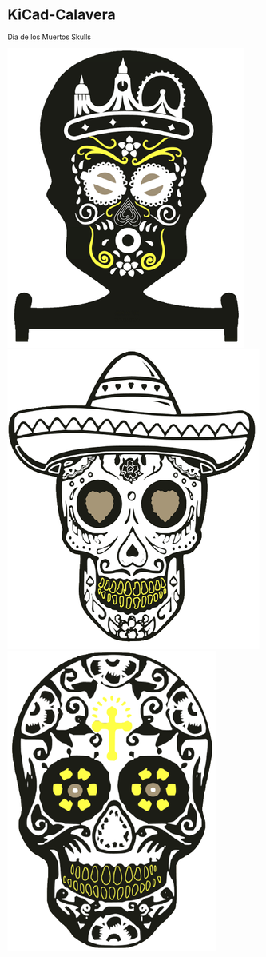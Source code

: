 # KiCad-Calavera
Dia de los Muertos Skulls


<img src="pic/Calavera_F.png"  height="600">

<img src="pic/CalaveraM_F.png"  height="600">

<img src="pic/CalaveraS_F.png"  height="600">



